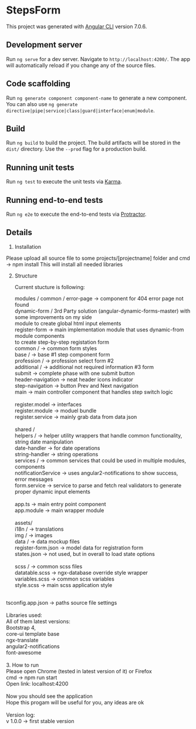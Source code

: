 # StepsForm

This project was generated with [Angular CLI](https://github.com/angular/angular-cli) version 7.0.6.

## Development server

Run `ng serve` for a dev server. Navigate to `http://localhost:4200/`. The app will automatically reload if you change any of the source files.

## Code scaffolding

Run `ng generate component component-name` to generate a new component. You can also use `ng generate directive|pipe|service|class|guard|interface|enum|module`.

## Build

Run `ng build` to build the project. The build artifacts will be stored in the `dist/` directory. Use the `--prod` flag for a production build.

## Running unit tests

Run `ng test` to execute the unit tests via [Karma](https://karma-runner.github.io).

## Running end-to-end tests

Run `ng e2e` to execute the end-to-end tests via [Protractor](http://www.protractortest.org/).


## Details
 
 1. Installation
  
  Please upload all source file to some  projects/[projectname] folder and cmd -> npm install 
  This will install all needed libraries
  
 2. Structure
   
    Current stucture is following:
	   
	   modules / 
	      common / error-page -> component for 404 error page not found  <br/>
		  dynamic-form / 3rd Party solution (angular-dynamic-forms-master) with some improvements on my side  <br/>
		     module to create global html input elements   <br/>
		  register-form -> main implementation module that uses dynamic-from module components     <br/>
		        to create step-by-step registation form  <br/>
			 common / -> common form styles  <br/>
             base / -> base #1 step component form   <br/>
             profession / -> profession select form #2  <br/> 
             additional / -> additional not required information #3 form  <br/>
             submit -> complete phase with one submit button  <br/>
             header-navigation -> neat header icons indicator  <br/>
             step-navigation -> button Prev and Next navigation  <br/>
             main -> main controller component that handles step switch logic  	<br/>		  
		    register.model -> interfaces  <br/>
			register.module -> moduel bundle  <br/>
			register.service -> mainly grab data from data json  <br/>
		  <br/>
	   shared /   <br/>
		   helpers / -> helper utility wrappers that handle common functionality, string date manipulation <br/>
		      date-handler -> for date operations  <br/>
			  string-handler -> string operations  <br/>
		   services / -> common services that could be used in multiple modules, components  <br/>
		      notificationService -> uses angular2-notifications to show success, error messages  <br/> 
			  form.service -> service to parse and fetch real validators to generate proper dynamic input elements  <br/>
			  <br/>
		app.ts -> main entry point component   <br/>
        app.module -> main wrapper module		<br/>
     <br/>
       assets/   <br/> 
	     i18n / -> translations  <br/>
		 img / -> images  <br/>
		 data / -> data mockup files  <br/>
		   register-form.json -> model data for registration form   <br/>
		   states.json -> not used, but in overall to load state options   <br/>
		    <br/>
	   scss / -> common scss files   <br/>
          datatable.scss -> ngx-database override style wrapper  <br/>
          variables.scss -> common scss variables   <br/>
          style.scss -> main scss application style   <br/>
 <br/>
       tsconfig.app.json ->  paths source file settings  <br/>
 <br/>
     Libraries used:  <br/>
	   All of them latest versions:  <br/>
	    Bootstrap 4,  <br/>
		core-ui template base  <br/>
		ngx-translate  <br/>
		angular2-notifications	<br/> 
		font-awesome  <br/>	
 <br/>
    3. How to run   <br/>
	    Please open Chrome (tested in latest version of it) or Firefox <br/>
		cmd -> npm run start  <br/>
		Open link: localhost:4200  <br/>
		 <br/>
		Now you should see the application  <br/>
		Hope this progam will be useful for you, any ideas are ok  <br/>
		<br/>
	Version log:	 <br/>
	 v 1.0.0 -> first stable version 
		
		
